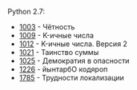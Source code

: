 Python 2.7:

- [1003](1003/main.py) - Чётность
- [1009](1009/main.py) - K-ичные числа
- [1012](1012/main.py) - K-ичные числа. Версия 2
- [1021](1021/main.py) - Таинство суммы
- [1025](1025/main.py) - Демократия в опасности
- [1226](1226/main.py) - йынтарбО кодяроп
- [1785](1785/main.py) - Трудности локализации
